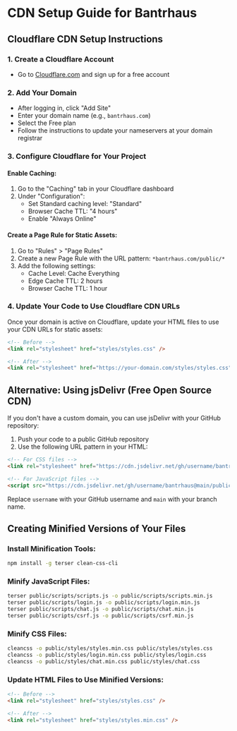 # CDN Setup Guide for Bantrhaus

## Cloudflare CDN Setup Instructions

### 1. Create a Cloudflare Account
- Go to [Cloudflare.com](https://www.cloudflare.com/) and sign up for a free account

### 2. Add Your Domain
- After logging in, click "Add Site"
- Enter your domain name (e.g., `bantrhaus.com`)
- Select the Free plan
- Follow the instructions to update your nameservers at your domain registrar

### 3. Configure Cloudflare for Your Project

#### Enable Caching:
1. Go to the "Caching" tab in your Cloudflare dashboard
2. Under "Configuration":
   - Set Standard caching level: "Standard"
   - Browser Cache TTL: "4 hours"
   - Enable "Always Online"

#### Create a Page Rule for Static Assets:
1. Go to "Rules" > "Page Rules"
2. Create a new Page Rule with the URL pattern: `*bantrhaus.com/public/*`
3. Add the following settings:
   - Cache Level: Cache Everything
   - Edge Cache TTL: 2 hours
   - Browser Cache TTL: 1 hour

### 4. Update Your Code to Use Cloudflare CDN URLs

Once your domain is active on Cloudflare, update your HTML files to use your CDN URLs for static assets:

```html
<!-- Before -->
<link rel="stylesheet" href="styles/styles.css" />

<!-- After -->
<link rel="stylesheet" href="https://your-domain.com/styles/styles.css" />
```

## Alternative: Using jsDelivr (Free Open Source CDN)

If you don't have a custom domain, you can use jsDelivr with your GitHub repository:

1. Push your code to a public GitHub repository
2. Use the following URL pattern in your HTML:

```html
<!-- For CSS files -->
<link rel="stylesheet" href="https://cdn.jsdelivr.net/gh/username/bantrhaus@main/public/styles/styles.css" />

<!-- For JavaScript files -->
<script src="https://cdn.jsdelivr.net/gh/username/bantrhaus@main/public/scripts/scripts.js"></script>
```

Replace `username` with your GitHub username and `main` with your branch name.

## Creating Minified Versions of Your Files

### Install Minification Tools:
```bash
npm install -g terser clean-css-cli
```

### Minify JavaScript Files:
```bash
terser public/scripts/scripts.js -o public/scripts/scripts.min.js
terser public/scripts/login.js -o public/scripts/login.min.js
terser public/scripts/chat.js -o public/scripts/chat.min.js
terser public/scripts/csrf.js -o public/scripts/csrf.min.js
```

### Minify CSS Files:
```bash
cleancss -o public/styles/styles.min.css public/styles/styles.css
cleancss -o public/styles/login.min.css public/styles/login.css
cleancss -o public/styles/chat.min.css public/styles/chat.css
```

### Update HTML Files to Use Minified Versions:
```html
<!-- Before -->
<link rel="stylesheet" href="styles/styles.css" />

<!-- After -->
<link rel="stylesheet" href="styles/styles.min.css" />
```

